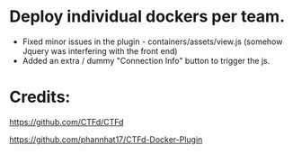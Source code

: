 # Deploy individual dockers per team.
- Fixed minor issues in the plugin - containers/assets/view.js (somehow Jquery was interfering with the front end)
- Added an extra / dummy "Connection Info" button to trigger the js.

# Credits:
https://github.com/CTFd/CTFd

https://github.com/phannhat17/CTFd-Docker-Plugin
